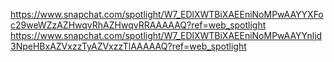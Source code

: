 https://www.snapchat.com/spotlight/W7_EDlXWTBiXAEEniNoMPwAAYYXFoc29weWZzAZHwqvRhAZHwqvRRAAAAAQ?ref=web_spotlight
https://www.snapchat.com/spotlight/W7_EDlXWTBiXAEEniNoMPwAAYYnljd3NpeHBxAZVxzzTyAZVxzzTlAAAAAQ?ref=web_spotlight
